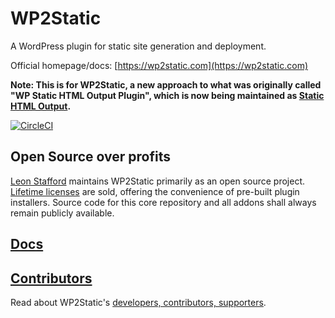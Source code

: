 # WP2Static

A WordPress plugin for static site generation and deployment.

Official homepage/docs: [https://wp2static.com](https://wp2static.com)

__Note: This is for WP2Static, a new approach to what was originally called "WP Static HTML Output Plugin", which is now being maintained as [Static HTML Output](https://github.com/WP2Static/static-html-output-plugin).__

[![CircleCI](https://circleci.com/gh/WP2Static/wp2static.svg?style=svg)](https://circleci.com/gh/WP2Static/wp2static)

## Open Source over profits

[Leon Stafford](https://ljs.dev) maintains WP2Static primarily as an open source project. [Lifetime licenses](https://wp2static.com/download) are sold, offering the convenience of pre-built plugin installers. Source code for this core repository and all addons shall always remain publicly available.

## [Docs](https://wp2static.com)

## [Contributors](https://wp2static.com/contributors)

Read about WP2Static's [developers, contributors, supporters](https://wp2static.com/contributors).

